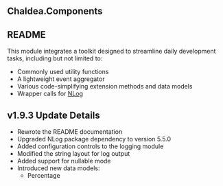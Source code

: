 ## Chaldea.Components  

## README  

This module integrates a toolkit designed to streamline daily development tasks, including but not limited to:  
- Commonly used utility functions  
- A lightweight event aggregator  
- Various code-simplifying extension methods and data models  
- Wrapper calls for [NLog](https://www.nuget.org/packages/NLog)  

## v1.9.3 Update Details  

- Rewrote the README documentation  
- Upgraded NLog package dependency to version 5.5.0  
- Added configuration controls to the logging module  
- Modified the string layout for log output  
- Added support for nullable mode  
- Introduced new data models:  
  - Percentage